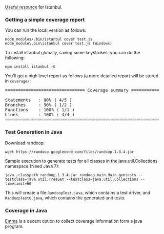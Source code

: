 
[Useful resource](http://ariya.ofilabs.com/2012/12/javascript-code-coverage-with-istanbul.html) for istanbul.

### Getting a simple coverage report

You can run the local version as follows:

    node_modules/.bin/istanbul cover test.js
    node_module\.bin\istanbul cover test.js (Windows)

To install istanbul globally, saving some keystrokes, you can do the following:

    npm install istanbul -G

You'll get a high level report as follows (a more detailed report will be stored in `coverage/`:
<pre>
=============================== Coverage summary ===============================

Statements   : 80% ( 4/5 )
Branches     : 50% ( 1/2 )
Functions    : 100% ( 1/1 )
Lines        : 100% ( 4/4 )
================================================================================
</pre>


### Test Generation in Java

Download randoop:

    wget https://randoop.googlecode.com/files/randoop.1.3.4.jar

Sample execution to generate tests for all classes in the java.util.Collections namespace (Need Java 7):

    java -classpath randoop.1.3.4.jar randoop.main.Main gentests --testclass=java.util.TreeSet --testclass=java.util.Collections --timelimit=60

This will create a file `RandoopTest.java`, which contains a test driver, and `RandoopTest0.java`, which contains the generated unit tests.

### Coverage in Java

[Emma](http://emma.sourceforge.net/intro.html) is a decent option to collect coverage information form a java program.
